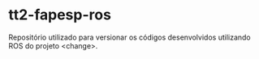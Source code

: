 # tt2-fapesp-ros
Repositório utilizado para versionar os códigos desenvolvidos utilizando ROS do projeto &lt;change>.
